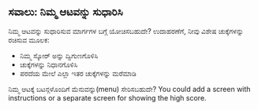 ## ಸವಾಲು: ನಿಮ್ಮ ಆಟವನ್ನು ಸುಧಾರಿಸಿ

ನಿಮ್ಮ ಆಟವನ್ನು ಸುಧಾರಿಸುವ ಮಾರ್ಗಗಳ ಬಗ್ಗೆ ಯೋಚಿಸಬಹುದೇ? ಉದಾಹರಣೆಗೆ, ನೀವು ವಿಶೇಷ ಚುಕ್ಕೆಗಳನ್ನು ರಚಿಸುವ ಮೂಲಕ:

+ ನಿಮ್ಮ ಸ್ಕೋರ್ ಅನ್ನು ದ್ವಿಗುಣಗೊಳಿಸಿ
+ ಚುಕ್ಕೆಗಳನ್ನು ನಿಧಾನಗೊಳಿಸಿ
+ ಪರದೆಯ ಮೇಲೆ ಎಲ್ಲಾ ಇತರ ಚುಕ್ಕೆಗಳನ್ನು ಮರೆಮಾಡಿ

ನಿಮ್ಮ ಆಟಕ್ಕೆ ಬಟನ್ಗಳೊಂದಿಗೆ ಮೆನುವನ್ನು(menu) ಸೇರಿಸಬಹುದೇ? You could add a screen with instructions or a separate screen for showing the high score.